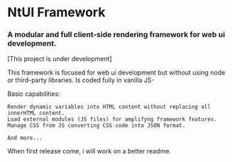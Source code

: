 # NtUI Framework
### A modular and full client-side rendering framework for web ui development.

[This project is under development]

This framework is focused for web ui development but without using node or third-party libraries.
Is coded fully in vanilla JS-

Basic capabilities:

    Render dynamic variables into HTML content without replacing all innerHTML content.
    Load external modules (JS files) for amplifyng framework features.
    Manage CSS from JS converting CSS code into JSON format.

    And more...

When first release come, i will work on a better readme.